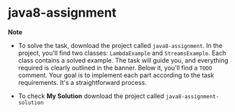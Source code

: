 # java8-assignment

**Note**
- To solve the task, download the project called `java8-assignment`. In the project, you'll find two classes: `LambdaExample` and `StreamsExample`. Each class contains a solved example. The task will guide you, and everything required is clearly outlined in the banner. Below it, you'll find a `TODO` comment. Your goal is to implement each part according to the task requirements. It's a straightforward process.

- To check **My Solution** 
download the project called `java8-assignment-solution`